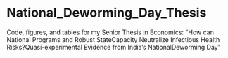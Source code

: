 # National_Deworming_Day_Thesis
Code, figures, and tables for my Senior Thesis in Economics: "How can National Programs and Robust StateCapacity Neutralize Infectious Health Risks?Quasi-experimental Evidence from India’s NationalDeworming Day"
